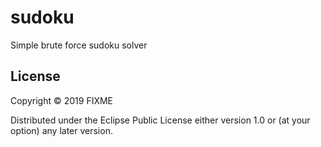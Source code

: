 # sudoku

Simple brute force sudoku solver


## License

Copyright © 2019 FIXME

Distributed under the Eclipse Public License either version 1.0 or (at
your option) any later version.
